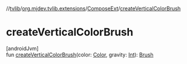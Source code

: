//[tvlib](../../../index.md)/[org.mjdev.tvlib.extensions](../index.md)/[ComposeExt](index.md)/[createVerticalColorBrush](create-vertical-color-brush.md)

# createVerticalColorBrush

[androidJvm]\
fun [createVerticalColorBrush](create-vertical-color-brush.md)(color: [Color](https://developer.android.com/reference/kotlin/androidx/compose/ui/graphics/Color.html), gravity: [Int](https://kotlinlang.org/api/latest/jvm/stdlib/kotlin/-int/index.html)): [Brush](https://developer.android.com/reference/kotlin/androidx/compose/ui/graphics/Brush.html)
